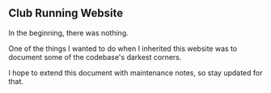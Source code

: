Club Running Website
------

In the beginning, there was nothing.

One of the things I wanted to do when I inherited this website was to document some of the codebase's darkest corners.

I hope to extend this document with maintenance notes, so stay updated for that.
